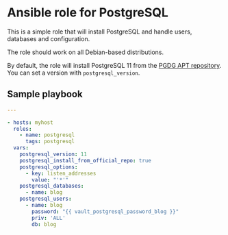 # Ansible role for PostgreSQL

This is a simple role that will install PostgreSQL and handle users, databases and configuration.

The role should work on all Debian-based distributions.

By default, the role will install PostgreSQL 11 from the [PGDG APT repository](https://wiki.postgresql.org/wiki/Apt). You can set a version with `postgresql_version`.

## Sample playbook

```yaml
---

- hosts: myhost
  roles:
    - name: postgresql
      tags: postgresql
  vars:
    postgresql_version: 11
    postgresql_install_from_official_repo: true
    postgresql_options:
      - key: listen_addresses
        value: "'*'"
    postgresql_databases:
      - name: blog
    postgresql_users:
      - name: blog
        password: "{{ vault_postgresql_password_blog }}"
        priv: 'ALL'
        db: blog
```
